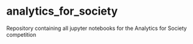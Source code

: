 # analytics_for_society
Repository containing all jupyter notebooks for the Analytics for Society competition 
